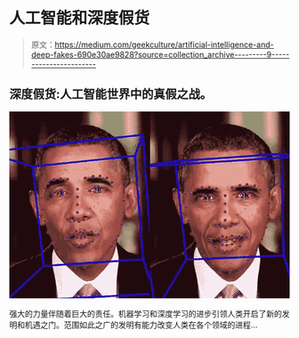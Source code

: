 # 人工智能和深度假货

> 原文：<https://medium.com/geekculture/artificial-intelligence-and-deep-fakes-690e30ae9828?source=collection_archive---------9----------------------->

## 深度假货:人工智能世界中的真假之战。

![](img/0e9af97ad80077dff01d09104297df9d.png)

强大的力量伴随着巨大的责任。机器学习和深度学习的进步引领人类开启了新的发明和机遇之门。范围如此之广的发明有能力改变人类在各个领域的进程…
